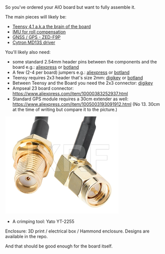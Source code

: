 So you've ordered your AIO board but want to fully assemble it.

The main pieces will likely be:
 * [Teensy 4.1 a.k.a the brain of the board](teensy-4.1.md)
 * [IMU for roll compensation](imu-inertial-measurement-unit.md)
 * [GNSS / GPS - ZED-F9P](gps-modules-standard-or-micro.md)
 * [Cytron MD13S driver](cytron-motor-driver.md)

You'll likely also need:
* some standard 2.54mm header pins between the components and the board e.g.: [aliexpress](https://www.aliexpress.com/item/4001201576815.html) or [botland](https://botland.store/connectors-goldpin/20031-straight-goldpin-1x40-connector-with-254mm-pitch-black-10pcs-justpi-5904422329198.html) 
* A few (2-4 per board) jumpers e.g.: [aliexpress](https://www.aliexpress.com/item/1005001728290299.html) or [botland](https://botland.store/jumpers/2076-long-jumper-10pcs-5904422373313.html)
* Teensy requires 2x3 header that's size 2mm: [digikey](https://www.digikey.fr/fr/products/detail/te-connectivity-amp-connectors/2314820-6/10494751) or [botland](https://botland.store/connectors-goldpin/18241-female-socket-2x3-raster-2mm-straight-5pcs-5904422370695.html)
* Between Teensy and the Board you need the 2x3 connector: [digikey](https://www.digikey.fr/fr/products/detail/gct/BF050-06-A-B-0400-0300-L-G/16396911)
* Ampseal 23 board connector: https://www.aliexpress.com/item/10000383252937.html
* Standard GPS module requires a 30cm extender as well: https://www.aliexpress.com/item/1005003193091912.html (No 13. 30cm at the time of writing but compare it to the picture.)

![image](img/coax-extension.png)

* A crimping tool: Yato YT-2255

Enclosure: 3D print / electrical box / Hammond enclosure. Designs are available in the repo.

And that should be good enough for the board itself.